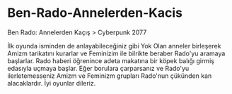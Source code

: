 # Ben-Rado-Annelerden-Kacis
Ben Rado: Annelerden Kaçış > Cyberpunk 2077

İlk oyunda isminden de anlayabileceğiniz gibi Yok Olan anneler birleşerek Amizm tarikatını kurarlar ve Feminizim ile bilrikte beraber Rado'yu aramaya başlarlar. Rado haberi öğrenince adeta makatına bir köpek balığı girmiş edasıyla uçmaya başlar. Eğer borulara çarparsanız ve Rado'yu ilerletemesseniz Amizm ve Feminizm grupları Rado'nun çükünden kan alacaklardır. İyi oyunlar dileriz.
